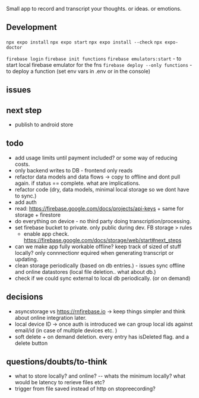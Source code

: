 Small app to record and transcript your thoughts. or ideas. or emotions.

## Development

`npx expo install`
`npx expo start`
`npx expo install --check`
`npx expo-doctor`

`firebase login`
`firebase init functions`
`firebase emulators:start` - to start local firebase emulator for the fns
`firebase deploy --only functions` - to deploy a function (set env vars in .env or in the console)

## issues

## next step

- publish to android store


## todo
- add usage limits until payment included? or some way of reducing costs. 
- only backend writes to DB - frontend only reads
- refactor data models and data flows -> copy to offline and dont pull again. if status == complete. what are implications.
- refactor code (dry, data models, minimal local storage so we dont have to sync.)
- add auth
- read: https://firebase.google.com/docs/projects/api-keys + same for storage + firestore
- do everything on device - no third party doing transcription/processing.
- set firebase bucket to private. only public during dev. FB storage > rules
  - enable app check. https://firebase.google.com/docs/storage/web/start#next_steps
- can we make app fully workable offline? keep track of sized of stuff locally? only connnectionr equired when generating transcript or updating.
- clean storage periodically (based on db entries.) - issues sync offline and online datastores (local file deletion.. what about db.)
- check if we could sync external to local db periodically. (or on demand)

## decisions

- asyncstorage vs https://rnfirebase.io -> keep things simpler and think about online integration later.
- local device ID -> once auth is introduced we can group local ids against email/id (in case of multiple devices etc. )
- soft delete + on demand deletion. every entry has isDeleted flag. and a delete button

## questions/doubts/to-think

- what to store locally? and online? -- whats the minimum locally? what would be latency to rerieve files etc?
- trigger from file saved instead of http on stopreecording?
